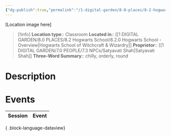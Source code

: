 ```yaml
---
{"dg-publish":true,"permalink":"/1-digital-garden/8-0-places/8-2-hogwarts-school/8-2-04-astronomy-tower/","tags":["#place","hogwarts","#classroom"]}
---
```


[Location image here]
>[!info]
>**Location type**::  Classroom
>**Located in**:: [[1 DIGITAL GARDEN/8.0 PLACES/8.2 Hogwarts School/8.2.0 Hogwarts School - Overview\|Hogwarts School of Witchcraft & Wizardry]]
>**Proprietor**:: [[1 DIGITAL GARDEN/7.0 PEOPLE/7.3 NPCs/Satyavati Shah\|Satyavati Shah]]
>**Three-Word Summary**:: chilly, orderly, round 

# Description


# Events

| Session | Event |
| ------- | ----- |

{ .block-language-dataview}
